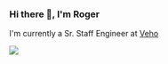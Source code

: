 ### Hi there 👋, I'm Roger

I'm currently a Sr. Staff Engineer at [Veho](https://shipveho.com)

<img align="center" src="https://cdk-stats.vercel.app/api?username=rogerchi"/>

<!--
**rogerchi/rogerchi** is a ✨ _special_ ✨ repository because its `README.md` (this file) appears on your GitHub profile.

Here are some ideas to get you started:

- 🔭 I’m currently working on ...
- 🌱 I’m currently learning ...
- 👯 I’m looking to collaborate on ...
- 🤔 I’m looking for help with ...
- 💬 Ask me about ...
- 📫 How to reach me: ...
- 😄 Pronouns: ...
- ⚡ Fun fact: ...
-->
